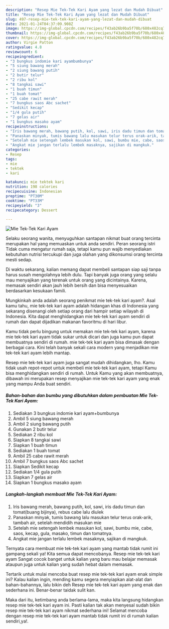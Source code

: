 ```yaml
---
description: "Resep Mie Tek-Tek Kari Ayam yang lezat dan Mudah Dibuat"
title: "Resep Mie Tek-Tek Kari Ayam yang lezat dan Mudah Dibuat"
slug: 497-resep-mie-tek-tek-kari-ayam-yang-lezat-dan-mudah-dibuat
date: 2021-01-24T04:37:09.908Z
image: https://img-global.cpcdn.com/recipes/f43ab26b9ba5f70b/680x482cq70/mie-tek-tek-kari-ayam-foto-resep-utama.jpg
thumbnail: https://img-global.cpcdn.com/recipes/f43ab26b9ba5f70b/680x482cq70/mie-tek-tek-kari-ayam-foto-resep-utama.jpg
cover: https://img-global.cpcdn.com/recipes/f43ab26b9ba5f70b/680x482cq70/mie-tek-tek-kari-ayam-foto-resep-utama.jpg
author: Virgie Patton
ratingvalue: 4.8
reviewcount: 6
recipeingredient:
- "3 bungkus indomie kari ayambumbunya"
- "5 siung bawang merah"
- "2 siung bawang putih"
- "2 butir telur"
- "2 ribu kol"
- "8 tangkai sawi"
- "1 buah timun"
- "1 buah tomat"
- "25 cabe rawit merah"
- "7 bungkus saos Abc sachet"
- "Sedikit kecap"
- "1/4 gula putih"
- "7 gelas air"
- "1 bungkus masako ayam"
recipeinstructions:
- "Iris bawang merah, bawang putih, kol, sawi, iris dadu timun dan tomat(buang bijinya), rebus cabe lalu diulek"
- "Panaskan minyak, tumis bawang lalu masukan telur terus orak-arik, tambah air, setelah mendidih masukan mie"
- "Setelah mie setengah lembek masukan kol, sawi, bumbu mie, cabe, saos, kecap, gula, masako, timun dan tomatnya."
- "Angkat mie jangan terlalu lembek masaknya, sajikan di mangkuk."
categories:
- Resep
tags:
- mie
- tektek
- kari

katakunci: mie tektek kari 
nutrition: 198 calories
recipecuisine: Indonesian
preptime: "PT30M"
cooktime: "PT33M"
recipeyield: "3"
recipecategory: Dessert

---
```



![Mie Tek-Tek Kari Ayam](https://img-global.cpcdn.com/recipes/f43ab26b9ba5f70b/680x482cq70/mie-tek-tek-kari-ayam-foto-resep-utama.jpg)

Selaku seorang wanita, menyuguhkan santapan nikmat buat orang tercinta merupakan hal yang memuaskan untuk anda sendiri. Peran seorang istri Tidak cuma mengatur rumah saja, tetapi kamu pun wajib menyediakan kebutuhan nutrisi tercukupi dan juga olahan yang dikonsumsi orang tercinta mesti sedap.

Di waktu  sekarang, kalian memang dapat membeli santapan siap saji tanpa harus susah mengolahnya lebih dulu. Tapi banyak juga orang yang selalu mau menyajikan yang terenak untuk orang yang dicintainya. Karena, memasak sendiri akan jauh lebih bersih dan bisa menyesuaikan berdasarkan kesukaan famili. 



Mungkinkah anda adalah seorang penikmat mie tek-tek kari ayam?. Asal kamu tahu, mie tek-tek kari ayam adalah hidangan khas di Indonesia yang sekarang disenangi oleh setiap orang dari hampir setiap wilayah di Indonesia. Kita dapat menghidangkan mie tek-tek kari ayam sendiri di rumah dan dapat dijadikan makanan favoritmu di hari libur.

Kamu tidak perlu bingung untuk memakan mie tek-tek kari ayam, karena mie tek-tek kari ayam tidak sukar untuk dicari dan juga kamu pun dapat membuatnya sendiri di rumah. mie tek-tek kari ayam bisa dimasak dengan berbagai cara. Kini telah banyak sekali cara modern yang menjadikan mie tek-tek kari ayam lebih mantap.

Resep mie tek-tek kari ayam juga sangat mudah dihidangkan, lho. Kamu tidak usah repot-repot untuk membeli mie tek-tek kari ayam, tetapi Kamu bisa menghidangkan sendiri di rumah. Untuk Kamu yang akan membuatnya, dibawah ini merupakan resep menyajikan mie tek-tek kari ayam yang enak yang mampu Anda buat sendiri.

<!--inarticleads1-->

##### Bahan-bahan dan bumbu yang dibutuhkan dalam pembuatan Mie Tek-Tek Kari Ayam:

1. Sediakan 3 bungkus indomie kari ayam+bumbunya
1. Ambil 5 siung bawang merah
1. Ambil 2 siung bawang putih
1. Gunakan 2 butir telur
1. Sediakan 2 ribu kol
1. Siapkan 8 tangkai sawi
1. Siapkan 1 buah timun
1. Sediakan 1 buah tomat
1. Ambil 25 cabe rawit merah
1. Ambil 7 bungkus saos Abc sachet
1. Siapkan Sedikit kecap
1. Sediakan 1/4 gula putih
1. Siapkan 7 gelas air
1. Siapkan 1 bungkus masako ayam




<!--inarticleads2-->

##### Langkah-langkah membuat Mie Tek-Tek Kari Ayam:

1. Iris bawang merah, bawang putih, kol, sawi, iris dadu timun dan tomat(buang bijinya), rebus cabe lalu diulek
1. Panaskan minyak, tumis bawang lalu masukan telur terus orak-arik, tambah air, setelah mendidih masukan mie
1. Setelah mie setengah lembek masukan kol, sawi, bumbu mie, cabe, saos, kecap, gula, masako, timun dan tomatnya.
1. Angkat mie jangan terlalu lembek masaknya, sajikan di mangkuk.




Ternyata cara membuat mie tek-tek kari ayam yang mantab tidak rumit ini gampang sekali ya! Kita semua dapat mencobanya. Resep mie tek-tek kari ayam Sangat cocok banget untuk kalian yang baru mau belajar memasak ataupun juga untuk kalian yang sudah hebat dalam memasak.

Tertarik untuk mulai mencoba buat resep mie tek-tek kari ayam enak simple ini? Kalau kalian ingin, mending kamu segera menyiapkan alat-alat dan bahan-bahannya, lalu bikin deh Resep mie tek-tek kari ayam yang enak dan sederhana ini. Benar-benar taidak sulit kan. 

Maka dari itu, ketimbang anda berlama-lama, maka kita langsung hidangkan resep mie tek-tek kari ayam ini. Pasti kalian tak akan menyesal sudah bikin resep mie tek-tek kari ayam nikmat sederhana ini! Selamat mencoba dengan resep mie tek-tek kari ayam mantab tidak rumit ini di rumah kalian sendiri,ya!.

